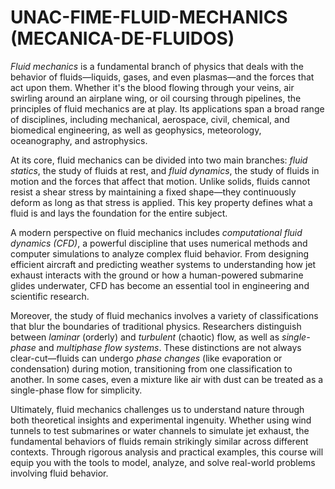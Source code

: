# UNAC-FIME-FLUID-MECHANICS (MECANICA-DE-FLUIDOS)

*Fluid mechanics* is a fundamental branch of physics that deals with the behavior of fluids—liquids, gases, and even plasmas—and the forces that act upon them. Whether it's the blood flowing through your veins, air swirling around an airplane wing, or oil coursing through pipelines, the principles of fluid mechanics are at play. Its applications span a broad range of disciplines, including mechanical, aerospace, civil, chemical, and biomedical engineering, as well as geophysics, meteorology, oceanography, and astrophysics.

At its core, fluid mechanics can be divided into two main branches: *fluid statics*, the study of fluids at rest, and *fluid dynamics*, the study of fluids in motion and the forces that affect that motion. Unlike solids, fluids cannot resist a shear stress by maintaining a fixed shape—they continuously deform as long as that stress is applied. This key property defines what a fluid is and lays the foundation for the entire subject.

A modern perspective on fluid mechanics includes *computational fluid dynamics (CFD)*, a powerful discipline that uses numerical methods and computer simulations to analyze complex fluid behavior. From designing efficient aircraft and predicting weather systems to understanding how jet exhaust interacts with the ground or how a human-powered submarine glides underwater, CFD has become an essential tool in engineering and scientific research.

Moreover, the study of fluid mechanics involves a variety of classifications that blur the boundaries of traditional physics. Researchers distinguish between *laminar* (orderly) and *turbulent* (chaotic) flow, as well as *single-phase* and *multiphase flow systems*. These distinctions are not always clear-cut—fluids can undergo *phase changes* (like evaporation or condensation) during motion, transitioning from one classification to another. In some cases, even a mixture like air with dust can be treated as a single-phase flow for simplicity.

Ultimately, fluid mechanics challenges us to understand nature through both theoretical insights and experimental ingenuity. Whether using wind tunnels to test submarines or water channels to simulate jet exhaust, the fundamental behaviors of fluids remain strikingly similar across different contexts. Through rigorous analysis and practical examples, this course will equip you with the tools to model, analyze, and solve real-world problems involving fluid behavior.
